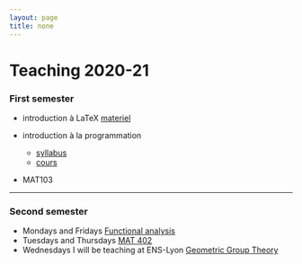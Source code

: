 ```yaml
---
layout: page
title: none
---
```


# Teaching 2020-21


### First semester


- introduction à LaTeX [materiel](./LATEX/)
- introduction à la programmation 
  - [syllabus](./syllabus.md)
  - [cours](./PROG/index.md)

- MAT103



---
 
### Second semester



- Mondays and Fridays [Functional analysis](./FN_ANAL) 
- Tuesdays and Thursdays [MAT 402](./MAT402)
- Wednesdays I will be teaching at ENS-Lyon [Geometric Group Theory](./GPE_ENS_2021)

